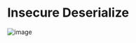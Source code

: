 # Insecure Deserialize 

![image](https://user-images.githubusercontent.com/68894302/178102933-71826156-6b1c-4c78-83ef-e19e865640b6.png)
